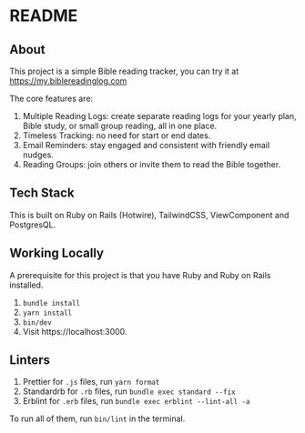 # README

## About

This project is a simple Bible reading tracker, you can try it at https://my.biblereadinglog.com

The core features are:

1. Multiple Reading Logs: create separate reading logs for your yearly plan, Bible study, or small group reading, all in one place.
2. Timeless Tracking: no need for start or end dates.
3. Email Reminders: stay engaged and consistent with friendly email nudges.
4. Reading Groups: join others or invite them to read the Bible together.

## Tech Stack

This is built on Ruby on Rails (Hotwire), TailwindCSS, ViewComponent and PostgresQL.

## Working Locally

A prerequisite for this project is that you have Ruby and Ruby on Rails installed.

1. `bundle install`
2. `yarn install`
3. `bin/dev`
4. Visit https://localhost:3000.

## Linters

1. Prettier for `.js` files, run `yarn format`
2. Standardrb for `.rb` files, run `bundle exec standard --fix`
3. Erblint for `.erb` files, run `bundle exec erblint --lint-all -a`

To run all of them, run `bin/lint` in the terminal.